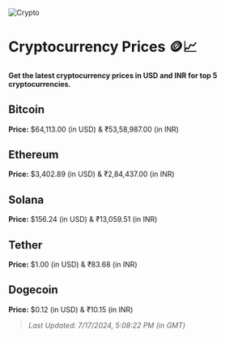 
![Crypto](https://www.techguide.com.au/wp-content/uploads/2020/11/crypto3.jpeg)

# Cryptocurrency Prices 🪙📈

#### Get the latest cryptocurrency prices in USD and INR for top 5 cryptocurrencies.

## Bitcoin

**Price:** $64,113.00 (in USD) & ₹53,58,987.00 (in INR)

## Ethereum

**Price:** $3,402.89 (in USD) & ₹2,84,437.00 (in INR)

## Solana

**Price:** $156.24 (in USD) & ₹13,059.51 (in INR)

## Tether

**Price:** $1.00 (in USD) & ₹83.68 (in INR)

## Dogecoin

**Price:** $0.12 (in USD) & ₹10.15 (in INR)

> _Last Updated: 7/17/2024, 5:08:22 PM (in GMT)_
